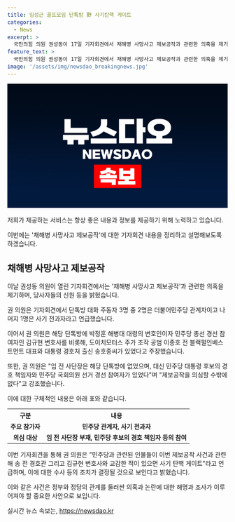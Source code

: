```yaml
---
title: 임성근 골프모임 단톡방 野 사기탄핵 게이트
categories:
  - News
excerpt: >
  국민의힘 의원 권성동이 17일 기자회견에서 채해병 사망사고 제보공작과 관련한 의혹을 제기했다. 그는 단톡방 주동자 3명 중 더불어민주당 관계자 2명과 사기 전과자 1명이 있었다고 주장했다. 또한, 임성근 전 해병대 1사단장은 단톡방에 없는 반면, 민주당 관련자와 사건 관련자들이 있었다고 밝혔다. 권 의원은 이를 토대로 제보공작을 의심하며, 민주당과 관계자들의 소통을 촉구했다. 또한, 수사 결과를 기다릴 것이라고 전했다.
feature_text: >
  국민의힘 의원 권성동이 17일 기자회견에서 채해병 사망사고 제보공작과 관련한 의혹을 제기했다. 그는 단톡방 주동자 3명 중 더불어민주당 관계자 2명과 사기 전과자 1명이 있었다고 주장했다. 또한, 임성근 전 해병대 1사단장은 단톡방에 없는 반면, 민주당 관련자와 사건 관련자들이 있었다고 밝혔다. 권 의원은 이를 토대로 제보공작을 의심하며, 민주당과 관계자들의 소통을 촉구했다. 또한, 수사 결과를 기다릴 것이라고 전했다.
image: '/assets/img/newsdao_breakingnews.jpg'
---
```


<p><img src="/assets/img/newsdao_breakingnews.jpg" alt="ranknews 속보" /></p>

<p>저희가 제공하는 서비스는 항상 좋은 내용과 정보를 제공하기 위해 노력하고 있습니다.</p>

<p>이번에는 '채해병 사망사고 제보공작'에 대한 기자회견 내용을 정리하고 설명해보도록 하겠습니다. </p>

<h2 data-ke-size="size26">채해병 사망사고 제보공작</h2>

<p>이날 권성동 의원이 열린 기자회견에서는 '채해병 사망사고 제보공작'과 관련한 의혹을 제기하며, 당사자들의 신원 등을 밝혔습니다.</p>

<p data-ke-size="size16">권 의원은 기자회견에서 단톡방 대화 주동자 3명 중 2명은 더불어민주당 관계자이고 나머지 1명은 사기 전과자라고 언급했습니다.</p>

<p>이어서 권 의원은 해당 단톡방에 박정훈 해병대 대령의 변호인이자 민주당 총선 경선 참여자인 김규현 변호사를 비롯해, 도이치모터스 주가 조작 공범 이종호 전 블랙펄인베스트먼트 대표와 대통령 경호처 출신 송호종씨가 있었다고 주장했습니다.</p>

<p data-ke-size="size16">또한, 권 의원은 "임 전 사단장은 해당 단톡방에 없었으며, 대신 민주당 대통령 후보의 경호 책임자와 민주당 국회의원 선거 경선 참여자가 있었다"며 "제보공작을 의심할 수밖에 없다"고 강조했습니다.</p>

<p>이에 대한 구체적인 내용은 아래 표와 같습니다.</p>

<table>
  <tr>
    <th>구분</th>
    <th>내용</th>
  </tr>
  <tr>
    <td style="text-align: center; height: 17px;"><b>주요 참가자</b></td>
    <td style="text-align: center; height: 17px;"><b>민주당 관계자, 사기 전과자</b></td>
  </tr>
  <tr>
    <td style="text-align: center; height: 17px;"><b>의심 대상</b></td>
    <td style="text-align: center; height: 17px;"><b>임 전 사단장 부재, 민주당 후보의 경호 책임자 등의 참여</b></td>
  </tr>
</table>

<p>이번 기자회견을 통해 권 의원은 "민주당과 관련된 인물들이 이번 제보공작 사건과 관련해 송 전 경호관 그리고 김규현 변호사와 교감한 적이 있으면 사기 탄핵 게이트"라고 언급하며, 이에 대한 수사 등의 조치가 결정될 것으로 보인다고 밝혔습니다.</p>

<p>이와 같은 사건은 정부와 정당의 관계를 둘러싼 의혹과 논란에 대한 해명과 조사가 이루어져야 할 중요한 사안으로 보입니다.</p>
실시간 뉴스 속보는, <a href="https://newsdao.kr" rel="dofollow">https://newsdao.kr</a>


